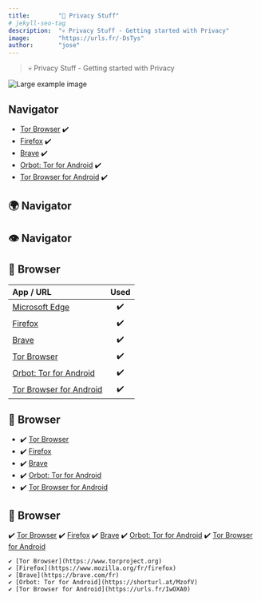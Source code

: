 ```yaml
---
title:        "💜 Privacy Stuff"
# jekyll-seo-tag
description:  "💀 Privacy Stuff - Getting started with Privacy"
image:        "https://urls.fr/-DsTys"
author:       "jose"
---
```


> 💀 Privacy Stuff - Getting started with Privacy

![Large example image](https://urls.fr/-DsTys "Privacy")

## Navigator

- [Tor Browser](https://www.torproject.org) ✔️
- [Firefox](https://www.mozilla.org/fr/firefox) ✔️
- [Brave](https://brave.com/fr) ✔️
- [Orbot: Tor for Android](https://shorturl.at/MzofV) ✔️
- [Tor Browser for Android](https://urls.fr/IwOXA0)  ✔️

## 🌍 Navigator
## 👁 Navigator
## 🧭 Browser

| App / URL                                              | Used |
|:-------------------------------------------------------|:----:|
| [Microsoft Edge](https://www.microsoft.com/fr-fr/edge) |  ✔️  |
| [Firefox](https://www.mozilla.org/fr/firefox)          |  ✔️  |
| [Brave](https://brave.com/fr)                          |  ✔️  |
| [Tor Browser](https://www.torproject.org)              |  ✔️  |
| [Orbot: Tor for Android](https://shorturl.at/MzofV)    |  ✔️  |
| [Tor Browser for Android](https://urls.fr/IwOXA0)      |  ✔️  |

## 🧭 Browser

- ✔️ [Tor Browser](https://www.torproject.org)
- ✔️ [Firefox](https://www.mozilla.org/fr/firefox)
- ✔️ [Brave](https://brave.com/fr)
- ✔️ [Orbot: Tor for Android](https://shorturl.at/MzofV)
- ✔️ [Tor Browser for Android](https://urls.fr/IwOXA0)

## 🧭 Browser

✔️ [Tor Browser](https://www.torproject.org)
✔️ [Firefox](https://www.mozilla.org/fr/firefox)
✔️ [Brave](https://brave.com/fr)
✔️ [Orbot: Tor for Android](https://shorturl.at/MzofV)
✔️ [Tor Browser for Android](https://urls.fr/IwOXA0)



    ✔️ [Tor Browser](https://www.torproject.org)
    ✔️ [Firefox](https://www.mozilla.org/fr/firefox)
    ✔️ [Brave](https://brave.com/fr)
    ✔️ [Orbot: Tor for Android](https://shorturl.at/MzofV)
    ✔️ [Tor Browser for Android](https://urls.fr/IwOXA0)